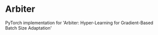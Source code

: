 # Arbiter
PyTorch implementation for 'Arbiter: Hyper-Learning for Gradient-Based Batch Size Adaptation'
